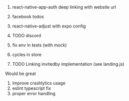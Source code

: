 
1) react-native-app-auth deep linking with website url
2) facebook todos
3) react-native-adjust with expo config

4) TODO discord
5) fix env in tests (with mock)
6) cycles in store
7) TODO Linking invitedby implementation (see landing.js)

Would be great


1) Improve crashlytics usage
2) eslint typescript fix
3) proper error handling